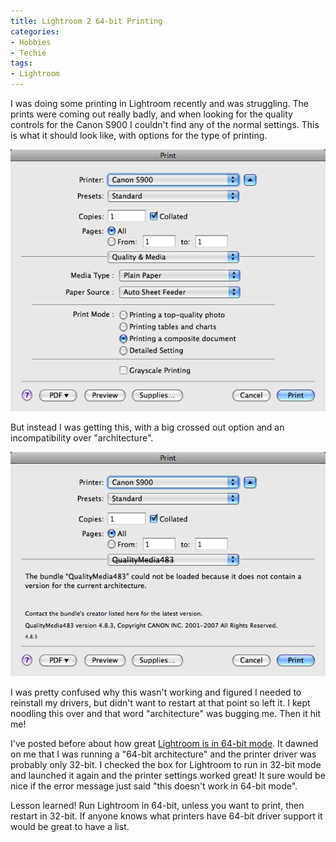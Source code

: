 ```yaml
---
title: Lightroom 2 64-bit Printing
categories:
- Hobbies
- Techie
tags:
- Lightroom
---
```


I was doing some printing in Lightroom recently and was struggling. The prints were coming out really badly, and when looking for the quality controls for the Canon S900 I couldn't find any of the normal settings. This is what it should look like, with options for the type of printing.

[![lr2-32bit-print-options.png](/assets/posts/2008/lr2-32bit-print-options.png)](/assets/posts/2008/lr2-32bit-print-options-large.png)

But instead I was getting this, with a big crossed out option and an incompatibility over "architecture".

[![lr2-64bit-print-options.png](/assets/posts/2008/lr2-64bit-print-options.png)](/assets/posts/2008/lr2-64bit-print-options-large.png)

I was pretty confused why this wasn't working and figured I needed to reinstall my drivers, but didn't want to restart at that point so left it. I kept noodling this over and that word "architecture" was bugging me. Then it hit me!

I've posted before about how great [Lightroom is in 64-bit mode](/thingelstad/lightroom-2-in-64-bit-glory). It dawned on me that I was running a "64-bit architecture" and the printer driver was probably only 32-bit. I checked the box for Lightroom to run in 32-bit mode and launched it again and the printer settings worked great! It sure would be nice if the error message just said "this doesn't work in 64-bit mode".

Lesson learned! Run Lightroom in 64-bit, unless you want to print, then restart in 32-bit. If anyone knows what printers have 64-bit driver support it would be great to have a list.
